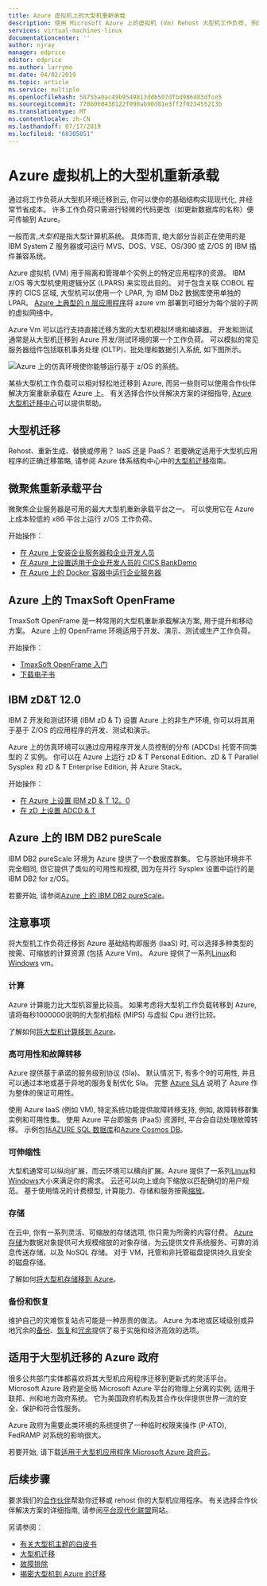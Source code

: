 ```yaml
---
title: Azure 虚拟机上的大型机重新承载
description: 使用 Microsoft Azure 上的虚拟机 (Vm) Rehost 大型机工作负荷, 例如基于 IBM Z 的系统。
services: virtual-machines-linux
documentationcenter: ''
author: njray
manager: edprice
editor: edprice
ms.author: larryme
ms.date: 04/02/2019
ms.topic: article
ms.service: multiple
ms.openlocfilehash: 58755a0ac49b9549813ddb507dfbd986d83dfce5
ms.sourcegitcommit: 770b060438122f090ab90d81e3ff2f023455213b
ms.translationtype: MT
ms.contentlocale: zh-CN
ms.lasthandoff: 07/17/2019
ms.locfileid: "68305851"
---
```

# <a name="mainframe-rehosting-on-azure-virtual-machines"></a>Azure 虚拟机上的大型机重新承载

通过将工作负荷从大型机环境迁移到云, 你可以使你的基础结构实现现代化, 并经常节省成本。 许多工作负荷只需进行轻微的代码更改（如更新数据库的名称）便可传输到 Azure。

一般而言,*大型机*是指大型计算机系统。 具体而言, 绝大部分当前正在使用的是 IBM System Z 服务器或可运行 MVS、DOS、VSE、OS/390 或 Z/OS 的 IBM 插件兼容系统。

Azure 虚拟机 (VM) 用于隔离和管理单个实例上的特定应用程序的资源。 IBM z/OS 等大型机使用逻辑分区 (LPARS) 来实现此目的。 对于包含关联 COBOL 程序的 CICS 区域, 大型机可以使用一个 LPAR, 为 IBM Db2 数据库使用单独的 LPAR。 [Azure 上典型的 n 层应用程序](/azure/architecture/reference-architectures/n-tier/n-tier-sql-server)将 azure vm 部署到可细分为每个层的子网的虚拟网络中。

Azure Vm 可以运行支持直接迁移方案的大型机模拟环境和编译器。 开发和测试通常是从大型机迁移到 Azure 开发/测试环境的第一个工作负荷。 可以模拟的常见服务器组件包括联机事务处理 (OLTP)、批处理和数据引入系统, 如下图所示。

![Azure 上的仿真环境使你能够运行基于 z/OS 的系统。](media/01-overview.png)

某些大型机工作负载可以相对轻松地迁移到 Azure, 而另一些则可以使用合作伙伴解决方案重新承载在 Azure 上。 有关选择合作伙伴解决方案的详细指导, [Azure 大型机迁移中心](https://azure.microsoft.com/migration/mainframe/)可以提供帮助。

## <a name="mainframe-migration"></a>大型机迁移

Rehost、重新生成、替换或停用？ IaaS 还是 PaaS？ 若要确定适用于大型机应用程序的正确迁移策略, 请参阅 Azure 体系结构中心中的[大型机迁移](/azure/architecture/cloud-adoption/infrastructure/mainframe-migration/overview)指南。

## <a name="micro-focus-rehosting-platform"></a>微聚焦重新承载平台

微聚焦企业服务器是可用的最大大型机重新承载平台之一。 可以使用它在 Azure 上成本较低的 x86 平台上运行 z/OS 工作负荷。

开始操作：

- [在 Azure 上安装企业服务器和企业开发人员](./microfocus/set-up-micro-focus-azure.md)
- [在 Azure 上设置适用于企业开发人员的 CICS BankDemo](./microfocus/demo.md)
- [在 Azure 上的 Docker 容器中运行企业服务器](./microfocus/run-enterprise-server-container.md)


## <a name="tmaxsoft-openframe-on-azure"></a>Azure 上的 TmaxSoft OpenFrame

TmaxSoft OpenFrame 是一种常用的大型机重新承载解决方案, 用于提升和移动方案。 Azure 上的 OpenFrame 环境适用于开发、演示、测试或生产工作负荷。

开始操作：

- [TmaxSoft OpenFrame 入门](./tmaxsoft/get-started.md)
- [下载电子书](https://azure.microsoft.com/resources/install-tmaxsoft-openframe-on-azure/)

## <a name="ibm-zdt-120"></a>IBM zD&T 12.0

IBM Z 开发和测试环境 (IBM zD & T) 设置 Azure 上的非生产环境, 你可以将其用于基于 Z/OS 的应用程序的开发、测试和演示。

Azure 上的仿真环境可以通过应用程序开发人员控制的分布 (ADCDs) 托管不同类型的 Z 实例。 你可以在 Azure 上运行 zD & T Personal Edition、zD & T Parallel Sysplex 和 zD & T Enterprise Edition, 并 Azure Stack。

开始操作：

- [在 Azure 上设置 IBM zD & T 12。0](./ibm/install-ibm-z-environment.md)
- [在 zD 上设置 ADCD & T](./ibm/demo.md)

## <a name="ibm-db2-purescale-on-azure"></a>Azure 上的 IBM DB2 pureScale

IBM DB2 pureScale 环境为 Azure 提供了一个数据库群集。 它与原始环境并不完全相同, 但它提供了类似的可用性和规模, 因为在并行 Sysplex 设置中运行的是 IBM DB2 for z/OS。

若要开始, 请参阅[Azure 上的 IBM DB2 pureScale](/azure/virtual-machines/linux/ibm-db2-purescale-azure)。

## <a name="considerations"></a>注意事项

将大型机工作负荷迁移到 Azure 基础结构即服务 (IaaS) 时, 可以选择多种类型的按需、可缩放的计算资源 (包括 Azure Vm)。 Azure 提供了一系列[Linux](/azure/virtual-machines/linux/overview)和[Windows](/azure/virtual-machines/windows/overview) vm。

### <a name="compute"></a>计算

Azure 计算能力比大型机容量比较高。 如果考虑将大型机工作负载转移到 Azure, 请将每秒1000000说明的大型机指标 (MIPS) 与虚拟 Cpu 进行比较。 

了解如何[将大型机计算移到 Azure](./concepts/mainframe-compute-azure.md)。

### <a name="high-availability-and-failover"></a>高可用性和故障转移

Azure 提供基于承诺的服务级别协议 (Sla)。 默认情况下, 有多个9的可用性, 并且可以通过本地或基于异地的服务复制优化 Sla。 完整 [Azure SLA](https://azure.microsoft.com/support/legal/sla/virtual-machines/) 说明了 Azure 作为整体的保证可用性。

使用 Azure IaaS (例如 VM), 特定系统功能提供故障转移支持, 例如, 故障转移群集实例和可用性集。 使用 Azure 平台即服务 (PaaS) 资源时, 平台会自动处理故障转移。 示例包括[AZURE SQL 数据库](/azure/sql-database/sql-database-technical-overview)和[Azure Cosmos DB](/azure/cosmos-db/introduction)。

### <a name="scalability"></a>可伸缩性

大型机通常可以纵向扩展，而云环境可以横向扩展。Azure 提供了一系列[Linux](/azure/virtual-machines/linux/sizes)和[Windows](/azure/virtual-machines/windows/sizes)大小来满足你的需求。 云还可以向上或向下缩放以匹配确切的用户规范。 基于使用情况的计费模型, 计算能力、存储和服务按需[缩放](/azure/architecture/best-practices/auto-scaling)。

### <a name="storage"></a>存储

在云中, 你有一系列灵活、可缩放的存储选项, 你只需为所需的内容付费。 [Azure 存储](/azure/storage/common/storage-introduction)为数据对象提供可大规模缩放的对象存储，为云提供文件系统服务、可靠的消息传送存储，以及 NoSQL 存储。 对于 VM，托管和非托管磁盘提供持久且安全的磁盘存储。

了解如何[将大型机存储移到 Azure](./concepts/mainframe-storage-azure.md)。

### <a name="backup-and-recovery"></a>备份和恢复

维护自己的灾难恢复站点可能是一种昂贵的做法。 Azure 为本地或区域级别或异地冗余的[备份](/azure/backup/backup-introduction-to-azure-backup)、[恢复](/azure/site-recovery/site-recovery-overview)和[冗余](/azure/storage/common/storage-redundancy)提供了易于实施和经济高效的选项。

## <a name="azure-government-for-mainframe-migrations"></a>适用于大型机迁移的 Azure 政府

很多公共部门实体都喜欢将其大型机应用程序迁移到更新式的灵活平台。 Microsoft Azure 政府是全局 Microsoft Azure 平台的物理上分离的实例, 适用于联邦、州和地方政府系统。 它为美国政府机构及其合作伙伴提供世界一流的安全、保护和符合性服务。

Azure 政府为需要此类环境的系统提供了一种临时权限来操作 (P-ATO), FedRAMP 对系统的影响很大。

若要开始, 请下载[适用于大型机应用程序 Microsoft Azure 政府云](https://azure.microsoft.com/resources/microsoft-azure-government-cloud-for-mainframe-applications/en-us/)。

## <a name="next-steps"></a>后续步骤

要求我们的[合作伙伴](partner-workloads.md)帮助你迁移或 rehost 你的大型机应用程序。 有关选择合作伙伴解决方案的详细指南, 请参阅[平台现代化联盟](https://www.platformmodernization.org/pages/mainframe.aspx)网站。

另请参阅：

- [有关大型机主题的白皮书](mainframe-white-papers.md)
- [大型机迁移](/azure/architecture/cloud-adoption/infrastructure/mainframe-migration/overview)
- [故障排除](/azure/virtual-machines/troubleshooting/)
- [揭密大型机到 Azure 的迁移](https://azure.microsoft.com/resources/demystifying-mainframe-to-azure-migration/)

<!-- INTERNAL LINKS -->
[microfocus-get-started]: /microfocus/get-started.md
[microfocus-setup]: /microfocus/set-up-micro-focus-azure.md
[microfocus-demo]: /microfocus/demo.md
[ibm-get-started]: /ibm/get-started.md
[ibm-install-z]: /ibm/install-ibm-z-environment.md
[ibm-demo]: /ibm/demo.md
